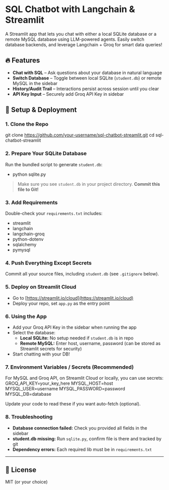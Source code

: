 # SQL Chatbot with Langchain & Streamlit

A Streamlit app that lets you chat with either a local SQLite database or a remote MySQL database using LLM-powered agents. Easily switch database backends, and leverage Langchain + Groq for smart data queries!

## 🔥 Features

- **Chat with SQL** – Ask questions about your database in natural language
- **Switch Database** – Toggle between local SQLite (`student.db`) or remote MySQL in the sidebar
- **History/Audit Trail** – Interactions persist across session until you clear
- **API Key Input** – Securely add Groq API Key in sidebar

## 🚀 Setup & Deployment

### 1. Clone the Repo
git clone https://github.com/your-username/sql-chatbot-streamlit.git
cd sql-chatbot-streamlit

### 2. Prepare Your SQLite Database
Run the bundled script to generate `student.db`:
- python sqlite.py
> Make sure you see `student.db` in your project directory. **Commit this file to Git!**

### 3. Add Requirements
Double-check your `requirements.txt` includes:
- streamlit
- langchain
- langchain-groq
- python-dotenv
- sqlalchemy
- pymysql

### 4. Push Everything Except Secrets
Commit all your source files, including `student.db` (see `.gitignore` below).

### 5. Deploy on Streamlit Cloud
- Go to [https://streamlit.io/cloud](https://streamlit.io/cloud)
- Deploy your repo, set `app.py` as the entry point

### 6. Using the App
- Add your Groq API Key in the sidebar when running the app
- Select the database:  
  - **Local SQLite:** No setup needed if `student.db` is in repo  
  - **Remote MySQL:** Enter host, username, password (can be stored as Streamlit secrets for security)
- Start chatting with your DB!

### 7. Environment Variables / Secrets (Recommended)
For MySQL and Groq API, on Streamlit Cloud or locally, you can use secrets:
GROQ_API_KEY=your_key_here
MYSQL_HOST=host
MYSQL_USER=username
MYSQL_PASSWORD=password
MYSQL_DB=database

Update your code to read these if you want auto-fetch (optional).

### 8. Troubleshooting

- **Database connection failed:** Check you provided all fields in the sidebar
- **student.db missing:** Run `sqlite.py`, confirm file is there and tracked by git
- **Dependency errors:** Each required lib must be in `requirements.txt`

---

## 📝 License
MIT (or your choice)


